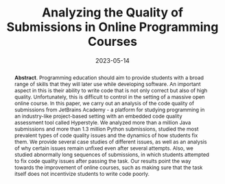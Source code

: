 ---
title: "Analyzing the Quality of Submissions in Online Programming Courses"
authors: '<i>Maria Tigina, Anastasiia Birillo, Yaroslav Golubev, Hieke Keuning, Nikolay Vyahhi, and Timofey Bryksin</i>'
status: "published"
collection: publications
permalink: /publications/2023-05-14-code-quality-analysis
date: 2023-05-14
venue: "proceedings of <b>ICSE'23</b>"
level: 'A*'
pdf: 'https://arxiv.org/pdf/2301.11158.pdf'
paperurl: 'https://doi.org/10.1109/ICSE-SEET58685.2023.00031'
counter_id: 'C20'
data: 'https://zenodo.org/record/7573422'
abstract: "<p><b>Abstract</b>. Programming education should aim to provide students with a broad range of skills that they will later use while developing software. An important aspect in this is their ability to write code that is not only correct but also of high quality. Unfortunately, this is difficult to control in the setting of a massive open online course. In this paper, we carry out an analysis of the code quality of submissions from JetBrains Academy - a platform for studying programming in an industry-like project-based setting with an embedded code quality assessment tool called Hyperstyle. We analyzed more than a million Java submissions and more than 1.3 million Python submissions, studied the most prevalent types of code quality issues and the dynamics of how students fix them. We provide several case studies of different issues, as well as an analysis of why certain issues remain unfixed even after several attempts. Also, we studied abnormally long sequences of submissions, in which students attempted to fix code quality issues after passing the task. Our results point the way towards the improvement of online courses, such as making sure that the task itself does not incentivize students to write code poorly.</p>"
---